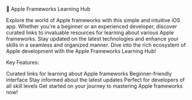 🍏 Apple Frameworks Learning Hub

Explore the world of Apple frameworks with this simple and intuitive iOS app. Whether you're a beginner or an experienced developer, discover curated links to invaluable resources for learning about various Apple frameworks. Stay updated on the latest technologies and enhance your skills in a seamless and organized manner. Dive into the rich ecosystem of Apple development with the Apple Frameworks Learning Hub!

Key Features:

Curated links for learning about Apple frameworks
Beginner-friendly interface
Stay informed about the latest updates
Perfect for developers of all skill levels
Get started on your journey to mastering Apple frameworks now!
